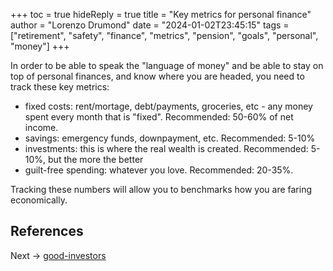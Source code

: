 +++
toc = true
hideReply = true
title = "Key metrics for personal finance"
author = "Lorenzo Drumond"
date = "2024-01-02T23:45:15"
tags = ["retirement",  "safety",  "finance",  "metrics",  "pension",  "goals",  "personal",  "money"]
+++


In order to be able to speak the "language of money" and be able to stay on top of personal finances, and know where you are headed, you need to track these key metrics:
- fixed costs: rent/mortage, debt/payments, groceries, etc - any money spent every month that is "fixed". Recommended: 50-60% of net income.
- savings: emergency funds, downpayment, etc. Recommended: 5-10%
- investments: this is where the real wealth is created. Recommended: 5-10%, but the more the better
- guilt-free spending: whatever you love. Recommended: 20-35%.


Tracking these numbers will allow you to benchmarks how you are faring economically.

## References

Next -> [good-investors](/wiki/good-investors/)
